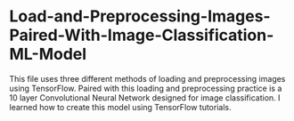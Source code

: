 # Load-and-Preprocessing-Images-Paired-With-Image-Classification-ML-Model
This file uses three different methods of loading and preprocessing images using TensorFlow. Paired with this loading and preprocessing practice is a 10 layer  Convolutional Neural Network designed for image classification. I learned how to create this model using TensorFlow tutorials.
